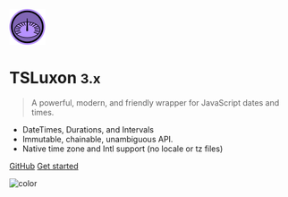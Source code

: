 ![logo](_media/Luxon_icon_64x64.png)

# TSLuxon <small>3.x</small>

> A powerful, modern, and friendly wrapper for JavaScript dates and times.

 * DateTimes, Durations, and Intervals
 * Immutable, chainable, unambiguous API.
 * Native time zone and Intl support (no locale or tz files)

[GitHub](https://github.com/tonysamperi/ts-luxon/)
[Get started](#TSLuxon)

![color](#e8dffc)
